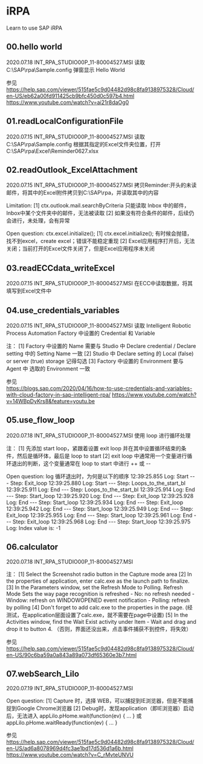 # iRPA
Learn to use SAP iRPA



00.hello world
-----------------------------------------------
2020.07.18
INT_RPA_STUDIO00P_11-80004527.MSI
读取 C:\SAP\rpa\Sample.config
弹窗显示 Hello World

参见
https://help.sap.com/viewer/515fae5c9d04482d98c8fa9138975328/Cloud/en-US/eb62a00fd911425cb9bfc450d0c597b4.html
https://www.youtube.com/watch?v=ai21r8daOg0 



01.readLocalConfigurationFile
-----------------------------------------------
2020.07.15
INT_RPA_STUDIO00P_11-80004527.MSI
读取 C:\SAP\rpa\Sample.config
根据其指定的Excel文件夹位置，打开 C:\SAP\rpa\Excel\Reminder0627.xlsx



02.readOutlook_ExcelAttachment
-----------------------------------------------
2020.07.15
INT_RPA_STUDIO00P_11-80004527.MSI
拷贝Reminder:开头的未读邮件，将其中的Excel附件拷贝到C:\SAP\rpa，并读取其中的内容

Limitation: 
[1] ctx.outlook.mail.searchByCriteria 只能读取 Inbox 中的邮件，Inbox中某个文件夹中的邮件，无法被读取
[2] 如果没有符合条件的邮件，后续仍会进行，未处理，会有异常

Open question: ctx.excel.initialize();
[1] ctx.excel.initialize(); 有时候会抛错，找不到excel，create excel；错误不能稳定重现
[2] Excel应用程序打开后，无法关闭；当前打开的Excel文件关闭了，但是Excel应用程序未关闭



03.readECCdata_writeExcel
-----------------------------------------------
2020.07.15
INT_RPA_STUDIO00P_11-80004527.MSI
在ECC中读取数据，将其填写到Excel文件中



04.use_credentials_variables
-----------------------------------------------
2020.07.15
INT_RPA_STUDIO00P_11-80004527.MSI
读取 Intelligent Robotic Process Automation Factory  中设置的 Credential 和 Variable

注：
[1] Factory  中设置的 Name 需要与 Studio 中 Declare credential / Declare setting 中的 Setting Name 一致
[2] Studio 中 Declare setting 的 Local (false) or server (true) storage 记得勾选
[3] Factory  中设置的 Environment 要与 Agent 中 选取的 Environment 一致

参见  
https://blogs.sap.com/2020/04/16/how-to-use-credentials-and-variables-with-cloud-factory-in-sap-intelligent-rpa/
https://www.youtube.com/watch?v=14WBpDyKrs8&feature=youtu.be



05.use_flow_loop
-----------------------------------------------
2020.07.18
INT_RPA_STUDIO00P_11-80004527.MSI
使用 loop 进行循环处理

注：
[1] 先添加 start loop，紧跟着设置 exit loop 并在其中设置循环结束的条件，然后是循环体，最后是 loop to start
[2] exit loop 中通常用一个变量进行循环退出的判断，这个变量通常在 loop to start 中进行 ++ 或 --

Open question: log
    循环退出时，为何是以下的顺序
    12:39:25.855 Log: Start --- Step: Exit_loop
    12:39:25.880 Log: Start --- Step: Loops_to_the_start_bl
    12:39:25.911 Log: End --- Step: Loops_to_the_start_bl
    12:39:25.914 Log: End --- Step: Start_loop
    12:39:25.920 Log: End --- Step: Exit_loop
    12:39:25.928 Log: End --- Step: Start_loop
    12:39:25.934 Log: End --- Step: Exit_loop
    12:39:25.942 Log: End --- Step: Start_loop
    12:39:25.949 Log: End --- Step: Exit_loop
    12:39:25.955 Log: End --- Step: Start_loop
    12:39:25.961 Log: End --- Step: Exit_loop
    12:39:25.968 Log: End --- Step: Start_loop
    12:39:25.975 Log: Index value is: -1



06.calculator
-----------------------------------------------
2020.07.18
INT_RPA_STUDIO00P_11-80004527.MSI

注：
[1] Select the Screenshot radio button in the Capture mode area
[2] In the properties of application, enter calc.exe as the launch path to finalize.
[3] In the Parameters window, set the Refresh Mode to Polling.
    Refresh Mode
    Sets the way page recognition is refreshed
    - No: no refresh needed
    - Window: refresh on WINDOWOPENED event notification
    - Polling: refresh by polling
[4] Don't forget to add calc.exe to the properties in the page. (经测试，在application层面设置了calc.exe，就不需要在page中设置)
[5] In the Activities window, find the Wait Exist activity under Item - Wait and drag and drop it to button 4. （否则，界面还没出来，点击事件捕获不到控件，将失效）

参见
https://help.sap.com/viewer/515fae5c9d04482d98c8fa9138975328/Cloud/en-US/90c6ba59a0a843a89a073df65360e3b7.html



07.webSearch_Lilo
-----------------------------------------------
2020.07.19
INT_RPA_STUDIO00P_11-80004527.MSI

Open question:
[1] Capture 时，选择 WEB，可以捕捉到IE浏览器，但是不能捕捉到Google Chrome浏览器
[2] Debug时，发现application（即IE浏览器）启动后，无法进入 appLilo.pHome.wait(function(ev) { ... } 或 appLilo.pHome.waitReady(function(ev) { ... }

参见
https://help.sap.com/viewer/515fae5c9d04482d98c8fa9138975328/Cloud/en-US/ad6a8078969d4fc3ae1bd17d536d1a6b.html 
https://www.youtube.com/watch?v=C_rMvteUNVU 